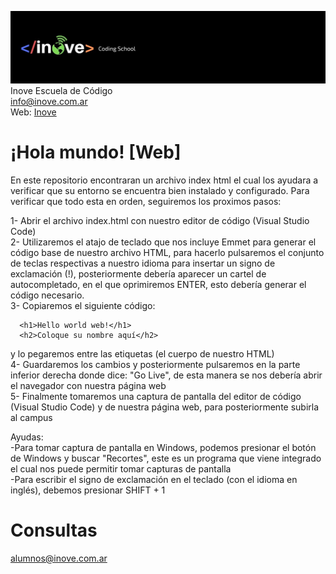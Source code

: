![Inove banner](inove.jpg)
Inove Escuela de Código\
info@inove.com.ar\
Web: [Inove](http://inove.com.ar)

# ¡Hola mundo! [Web]
En este repositorio encontraran un archivo index html el cual los ayudara a verificar que su entorno se encuentra bien instalado y configurado. Para verificar que todo esta en orden, seguiremos los proximos pasos:

1- Abrir el archivo index.html con nuestro editor de código (Visual Studio Code) <br>
2- Utilizaremos el atajo de teclado que nos incluye Emmet para generar el código base de nuestro archivo HTML, para hacerlo pulsaremos el conjunto de teclas respectivas a nuestro idioma para insertar un signo de exclamación (!), posteriormente debería aparecer un cartel de autocompletado, en el que oprimiremos ENTER, esto debería generar el código necesario.<br>
3- Copiaremos el siguiente código: 
```
  <h1>Hello world web!</h1>
  <h2>Coloque su nombre aquí</h2>
 ```
y lo pegaremos entre las etiquetas <body></body>  (el cuerpo de nuestro HTML)<br>
4- Guardaremos los cambios y posteriormente pulsaremos en la parte inferior derecha donde dice: "Go Live", de esta manera se nos debería abrir el navegador con nuestra página web<br>
5- Finalmente tomaremos una captura de pantalla del editor de código (Visual Studio Code) y de nuestra página web, para posteriormente subirla al campus<br>

Ayudas:<br>
          -Para tomar captura de pantalla en Windows, podemos presionar el botón de Windows y buscar "Recortes", este es un programa que viene integrado el cual nos puede permitir tomar capturas de pantalla<br>
          -Para escribir el signo de exclamación en el teclado (con el idioma en inglés), debemos presionar SHIFT + 1

# Consultas
alumnos@inove.com.ar
